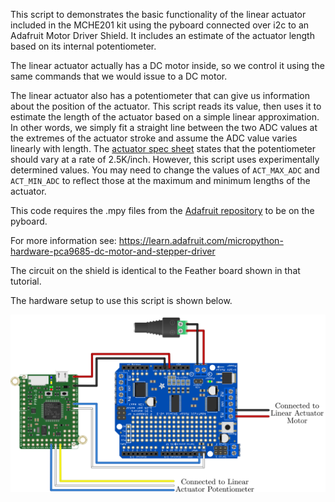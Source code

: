 This script to demonstrates the basic functionality of the linear actuator included in the MCHE201 kit using the pyboard connected over i2c to an Adafruit Motor Driver Shield. It includes an estimate of the actuator length based on its internal potentiometer.

The linear actuator actually has a DC motor inside, so we control it using the same commands that we would issue to a DC motor.

The linear actuator also has a potentiometer that can give us information about the position of the actuator. This script reads its value, then uses it to estimate the length of the actuator based on a simple linear approximation. In other words, we simply fit a straight line between the two ADC values at the extremes of the actuator stroke and assume the ADC value varies linearly with length. The [actuator spec sheet](https://www.servocity.com/hda4-2) states that the potentiometer should vary at a rate of 2.5K/inch. However, this script uses experimentally determined values. You may need to change the values of `ACT_MAX_ADC` and `ACT_MIN_ADC` to reflect those at the maximum and minimum lengths of the actuator.

This code requires the .mpy files from the [Adafruit repository](https://github.com/adafruit/micropython-adafruit-pca9685) to be on the pyboard.
 
For more information see:
https://learn.adafruit.com/micropython-hardware-pca9685-dc-motor-and-stepper-driver

The circuit on the shield is identical to the Feather board shown in that tutorial.

The hardware setup to use this script is shown below.

![Linear Actuator Hardware Setup](pyboard_breadboard_motorShield_linearActuator.png)
